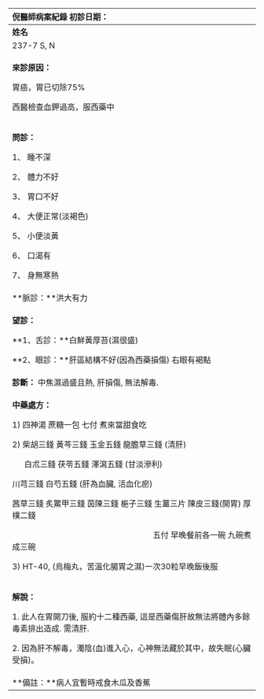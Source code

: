 ﻿|**倪醫師病案紀錄**     初診日期：|
| :- |
|**姓名**|**性別：**|**年齡及體型**|**來診日期：**|
|237-7 S, N |男|`      `中等 |05/15/2008|
|<p>**來診原因：**</p><p>胃癌，胃已切除75%</p><p>西醫檢查血鉀過高，服西藥中</p>|
|<p>**問診：**</p><p>1、 睡不深</p><p>2、 體力不好</p><p>3、 胃口不好</p><p>4、 大便正常(淡褐色)</p><p>5、 小便淡黃</p><p>6、 口渴有</p><p>7、 身無寒熱</p>|
|**脈診：**洪大有力|
|<p>**望診：**</p><p>**1、舌診：**白鮮黃厚苔(濕很盛)</p><p>**2、眼診：**肝區結構不好(因為西藥損傷) 右眼有褐點</p>|
|**診斷：** 中焦濕過盛且熱, 肝損傷, 無法解毒.|
|<p>**中藥處方：** </p><p>1) 四神湯 蔗糖一包 七付 煮來當甜食吃</p><p>2) 柴胡三錢 黃芩三錢 玉金五錢 龍膽草三錢 (清肝)</p><p>`   `白朮三錢 茯苓五錢 澤瀉五錢 (甘淡滲利) </p><p>川芎三錢 白芍五錢 (肝為血臟, 活血化瘀)</p><p>茜草三錢 炙鱉甲三錢 茵陳三錢 梔子三錢 生薑三片 陳皮三錢(開胃) 厚樸二錢</p><p>`                                   `五付 早晚餐前各一碗 九碗煮成三碗</p><p>3) HT-40, (烏梅丸，苦溫化腸胃之濕)一次30粒早晚飯後服  </p>|
|<p>**解說：**</p><p>1. 此人在胃開刀後, 服約十二種西藥, 這是西藥傷肝故無法將體內多餘毒素排出造成. 需清肝. </p><p>2. 因為肝不解毒，濁陰(血)進入心，心神無法藏於其中，故失眠(心臟受損)。</p>|
|**備註：**病人宜暫時戒食木瓜及香蕉|

